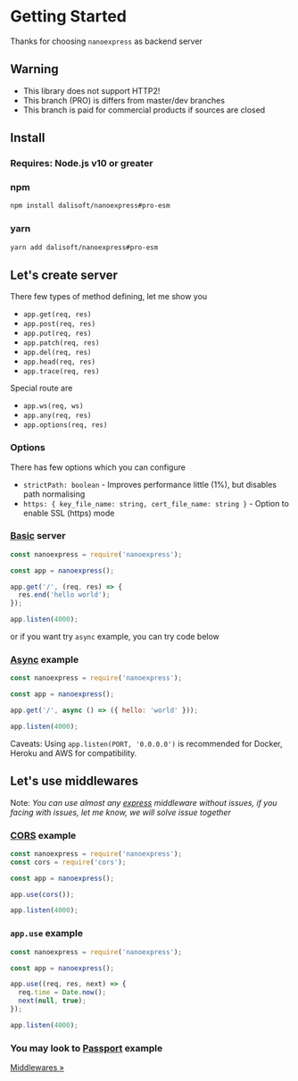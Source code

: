 # Getting Started

Thanks for choosing `nanoexpress` as backend server

## Warning

- This library does not support HTTP2!
- This branch (PRO) is differs from master/dev branches
- This branch is paid for commercial products if sources are closed

## Install

### **Requires**: Node.js v10 or greater

### npm

```bash
npm install dalisoft/nanoexpress#pro-esm
```

### yarn

```bash
yarn add dalisoft/nanoexpress#pro-esm
```

## Let's create server

There few types of method defining, let me show you

- `app.get(req, res)`
- `app.post(req, res)`
- `app.put(req, res)`
- `app.patch(req, res)`
- `app.del(req, res)`
- `app.head(req, res)`
- `app.trace(req, res)`

Special route are

- `app.ws(req, ws)`
- `app.any(req, res)`
- `app.options(req, res)`

### Options

There has few options which you can configure

- `strictPath: boolean` - Improves performance little (1%), but disables path normalising
- `https: { key_file_name: string, cert_file_name: string }` - Option to enable SSL (https) mode

### [Basic](../examples/basic.js) server

```js
const nanoexpress = require('nanoexpress');

const app = nanoexpress();

app.get('/', (req, res) => {
  res.end('hello world');
});

app.listen(4000);
```

or if you want try `async` example, you can try code below

### [Async](../examples/json.js) example

```js
const nanoexpress = require('nanoexpress');

const app = nanoexpress();

app.get('/', async () => ({ hello: 'world' }));

app.listen(4000);
```

Caveats: Using `app.listen(PORT, '0.0.0.0')` is recommended for Docker, Heroku and AWS for compatibility.

## Let's use middlewares

Note: _You can use almost any [express](https://expressjs.com) middleware without issues, if you facing with issues, let me know, we will solve issue together_

### [CORS](../examples/cors.js) example

```js
const nanoexpress = require('nanoexpress');
const cors = require('cors');

const app = nanoexpress();

app.use(cors());

app.listen(4000);
```

### `app.use` example

```js
const nanoexpress = require('nanoexpress');

const app = nanoexpress();

app.use((req, res, next) => {
  req.time = Date.now();
  next(null, true);
});

app.listen(4000);
```

### You may look to [Passport](../examples/passport.js) example

[Middlewares &raquo;](./middlewares.md)
